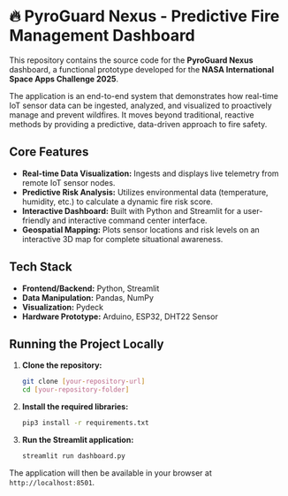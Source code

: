 # 🔥 PyroGuard Nexus - Predictive Fire Management Dashboard

This repository contains the source code for the **PyroGuard Nexus** dashboard, a functional prototype developed for the **NASA International Space Apps Challenge 2025**.

The application is an end-to-end system that demonstrates how real-time IoT sensor data can be ingested, analyzed, and visualized to proactively manage and prevent wildfires. It moves beyond traditional, reactive methods by providing a predictive, data-driven approach to fire safety.

## Core Features

-   **Real-time Data Visualization:** Ingests and displays live telemetry from remote IoT sensor nodes.
-   **Predictive Risk Analysis:** Utilizes environmental data (temperature, humidity, etc.) to calculate a dynamic fire risk score.
-   **Interactive Dashboard:** Built with Python and Streamlit for a user-friendly and interactive command center interface.
-   **Geospatial Mapping:** Plots sensor locations and risk levels on an interactive 3D map for complete situational awareness.

## Tech Stack

-   **Frontend/Backend:** Python, Streamlit
-   **Data Manipulation:** Pandas, NumPy
-   **Visualization:** Pydeck
-   **Hardware Prototype:** Arduino, ESP32, DHT22 Sensor

## Running the Project Locally

1.  **Clone the repository:**
    ```bash
    git clone [your-repository-url]
    cd [your-repository-folder]
    ```

2.  **Install the required libraries:**
    ```bash
    pip3 install -r requirements.txt
    ```

3.  **Run the Streamlit application:**
    ```bash
    streamlit run dashboard.py
    ```

The application will then be available in your browser at `http://localhost:8501`.
